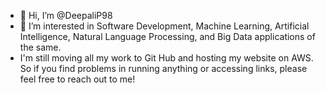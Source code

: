 - 👋 Hi, I’m @DeepaliP98
- 👀 I’m interested in Software Development, Machine Learning, Artificial Intelligence, Natural Language Processing, and Big Data applications of the same.
- I'm still moving all my work to Git Hub and hosting my website on AWS. So if you find problems in running anything or accessing links, please feel free to reach out to me!

<!---
DeepaliP98/DeepaliP98 is a ✨ special ✨ repository because its `README.md` (this file) appears on your GitHub profile.
You can click the Preview link to take a look at your changes.
--->

